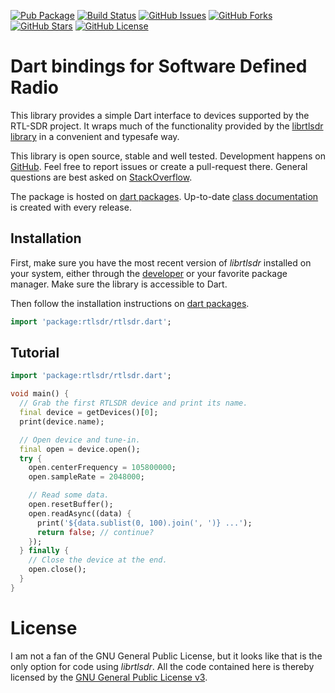 [![Pub Package](https://img.shields.io/pub/v/rtlsdr.svg)](https://pub.dev/packages/rtlsdr)
[![Build Status](https://travis-ci.org/renggli/dart-rtlsdr.svg)](https://travis-ci.org/renggli/dart-rtlsdr)
[![GitHub Issues](https://img.shields.io/github/issues/renggli/dart-rtlsdr.svg)](https://github.com/renggli/dart-rtlsdr/issues)
[![GitHub Forks](https://img.shields.io/github/forks/renggli/dart-rtlsdr.svg)](https://github.com/renggli/dart-rtlsdr/network)
[![GitHub Stars](https://img.shields.io/github/stars/renggli/dart-rtlsdr.svg)](https://github.com/renggli/dart-rtlsdr/stargazers)
[![GitHub License](https://img.shields.io/badge/License-GPLv3-blue.svg)](https://raw.githubusercontent.com/renggli/dart-rtlsdr/master/LICENSE)

Dart bindings for Software Defined Radio
======================================== 

This library provides a simple Dart interface to devices supported by the RTL-SDR project. It wraps much of the functionality provided by the [librtlsdr library](https://github.com/librtlsdr/librtlsdr) in a convenient and typesafe way.
 
This library is open source, stable and well tested. Development happens on [GitHub](https://github.com/renggli/dart-rtlsdr). Feel free to report issues or create a pull-request there. General questions are best asked on [StackOverflow](https://stackoverflow.com/questions/tagged/rtlsdr+dart).

The package is hosted on [dart packages](https://pub.dev/packages/rtlsdr). Up-to-date [class documentation](https://pub.dev/documentation/rtlsdr/) is created with every release.


Installation
------------

First, make sure you have the most recent version of *librtlsdr* installed on your system, either through the [developer](https://github.com/librtlsdr/librtlsdr/releases) or your favorite package manager. Make sure the library is accessible to Dart.

Then follow the installation instructions on [dart packages](https://pub.dev/packages/rtlsdr#-installing-tab-).

```dart
import 'package:rtlsdr/rtlsdr.dart';
```


Tutorial
--------

```dart
import 'package:rtlsdr/rtlsdr.dart';

void main() {
  // Grab the first RTLSDR device and print its name.
  final device = getDevices()[0];
  print(device.name);

  // Open device and tune-in.
  final open = device.open();
  try {
    open.centerFrequency = 105800000;
    open.sampleRate = 2048000;

    // Read some data.
    open.resetBuffer();
    open.readAsync((data) {
      print('${data.sublist(0, 100).join(', ')} ...');
      return false; // continue?
    });
  } finally {
    // Close the device at the end.
    open.close();
  }
}
```

# License

I am not a fan of the GNU General Public License, but it looks like that is the only option for code using _librtlsdr_. All the code contained here is thereby licensed by the [GNU General Public License v3](https://raw.githubusercontent.com/renggli/dart-rtlsdr/master/LICENSE).
